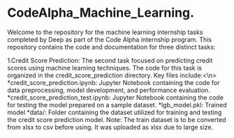 # CodeAlpha_Machine_Learning.
Welcome to the repository for the machine learning internship tasks completed by Deep as part of the Code Alpha internship program.
This repository contains the code and documentation for three distinct tasks:

1.Credit Score Prediction: The second task focused on predicting credit scores using machine learning techniques.
The code for this task is organized in the credit_score_prediction directory.
Key files include:<\n>
*credit_score_prediction.ipynb: Jupyter Notebook containing the code for data preprocessing, model development, and performance evaluation.
*credit_score_prediction_test.ipynb: Jupyter Notebook containing the code for testing the model prepared on a sample dataset.
*lgb_model.pkl: Trained model
*data/: Folder containing the dataset utilized for training and testing the credit score prediction model.
Note: The train dataset is to be converted from xlsx to csv before using. It was uploaded as xlsx due to large size.
